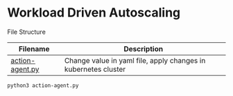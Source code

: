 # Workload Driven Autoscaling

File Structure

| Filename | Description                                                    |
|----------|----------------------------------------------------------------|
| [action-agent.py](action-agent.py) | Change value in yaml file, apply changes in kubernetes cluster |

```bash
python3 action-agent.py
```
